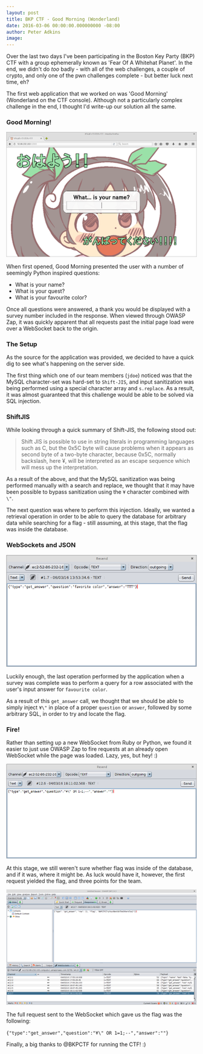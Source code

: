 ```yaml
---
layout: post
title: BKP CTF - Good Morning (Wonderland)
date: 2016-03-06 00:00:00.000000000 -08:00
author: Peter Adkins
image: 
---
```

Over the last two days I've been participating in the Boston Key Party (BKP) CTF with a group ephemerally known as 'Fear Of A Whitehat Planet'. In the end, we didn't do *too* badly - with all of the web challenges, a couple of crypto, and only one of the pwn challenges complete - but better luck next time, eh? 

The first web application that we worked on was 'Good Morning' (Wonderland on the CTF console). Although not a particularly complex challenge in the end, I thought I'd write-up our solution all the same.

### Good Morning!

![Nobody expects the Spanish inquisition](/assets/article_images/2016/monty.png)

When first opened, Good Morning presented the user with a number of seemingly Python inspired questions:

* What is your name?
* What is your quest?
* What is your favourite color?

Once all questions were answered, a thank you would be displayed with a survey number included in the response. When viewed through OWASP Zap, it was quickly apparent that all requests past the initial page load were over a WebSocket back to the origin.

### The Setup

As the source for the application was provided, we decided to have a quick dig to see what's happening on the server side.

The first thing which one of our team members (`jdoe`) noticed was that the MySQL character-set was hard-set to `Shift-JIS`, and input sanitization was being performed using a special character array and `s.replace`. As a result, it was almost guaranteed that this challenge would be able to be solved via SQL injection.

### ShiftJIS

While looking through a quick summary of Shift-JIS, the following stood out:

>Shift JIS is possible to use in string literals in programming languages such as C, but the 0x5C byte will cause problems when it appears as second byte of a two-byte character, because 0x5C, normally backslash, here ¥, will be interpreted as an escape sequence which will mess up the interpretation.

As a result of the above, and that the MySQL sanitization was being performed manually with a search and replace, we thought that it may have been possible to bypass sanitization using the `¥` character combined with `\"`.

The next question was where to perform this injection. Ideally, we wanted a retrieval operation in order to be able to query the database for arbitrary data while searching for a flag - still assuming, at this stage, that the flag was inside the database.

### WebSockets and JSON

![Well... That was easy.](/assets/article_images/2016/get_answer.png)

Luckily enough, the last operation performed by the application when a survey was complete was to perform a query for a row associated with the user's input answer for `favourite color`.

As a result of this `get_answer` call, we thought that we should be able to simply inject `¥\"` in place of a proper `question` or `answer`, followed by some arbitrary SQL, in order to try and locate the flag.

### Fire!

Rather than setting up a new WebSocket from Ruby or Python, we found it easier to just use OWASP Zap to fire requests at an already open WebSocket while the page was loaded. Lazy, yes, but hey! :)

![Fingers crossed](/assets/article_images/2016/sjis-kgo.png)

At this stage, we still weren't sure whether flag was inside of the database, and if it was, where it might be. As luck would have it, however, the first request yielded the flag, and three points for the team.

![Gotcha!](/assets/article_images/2016/sjis-request.png)

The full request sent to the WebSocket which gave us the flag was the following:

```{"type":"get_answer","question":"¥\" OR 1=1;--","answer":""}```

Finally, a big thanks to @BKPCTF for running the CTF! :)
